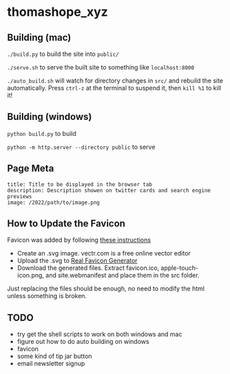 # thomashope_xyz

## Building (mac)

`./build.py` to build the site into `public/`

`./serve.sh` to serve the built site to something like `localhost:8000`

`./auto_build.sh` will watch for directory changes in `src/` and rebuild the site automatically. Press `ctrl-z` at the terminal to suspend it, then `kill %1` to kill it!

## Building (windows)

`python build.py` to build

`python -m http.server --directory public` to serve

## Page Meta

```
title: Title to be displayed in the browser tab
description: Description showen on twitter cards and search engine previews
image: /2022/path/to/image.png
```

## How to Update the Favicon

Favicon was added by following [these instructions](https://dev.to/masakudamatsu/favicon-nightmare-how-to-maintain-sanity-3al7)

* Create an .svg image. vectr.com is a free online vector editor
* Upload the .svg to [Real Favicon Generator](https://realfavicongenerator.net/)
* Download the generated files. Extract favicon.ico, apple-touch-icon.png, and site.webmanifest and place them in the src folder.

Just replacing the files should be enough, no need to modify the html unless something is broken.

## TODO
* try get the shell scripts to work on both windows and mac
* figure out how to do auto building on windows
* favicon
* some kind of tip jar button
* email newsletter signup
